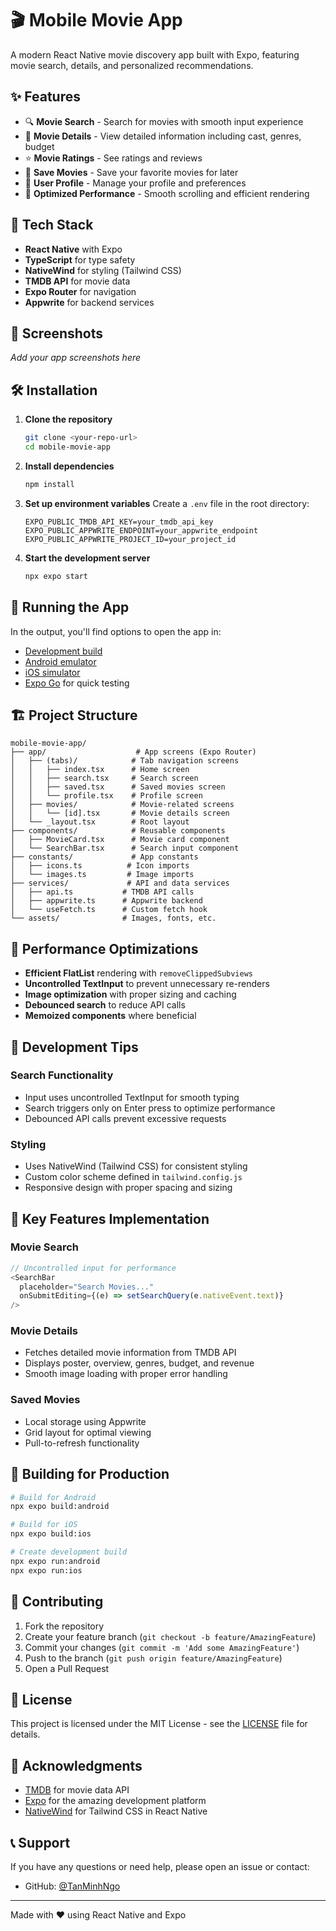 # 🎬 Mobile Movie App

A modern React Native movie discovery app built with Expo, featuring movie search, details, and personalized recommendations.

## ✨ Features

- 🔍 **Movie Search** - Search for movies with smooth input experience
- 📱 **Movie Details** - View detailed information including cast, genres, budget
- ⭐ **Movie Ratings** - See ratings and reviews
- 💾 **Save Movies** - Save your favorite movies for later
- 👤 **User Profile** - Manage your profile and preferences
- 🎯 **Optimized Performance** - Smooth scrolling and efficient rendering

## 🚀 Tech Stack

- **React Native** with Expo
- **TypeScript** for type safety
- **NativeWind** for styling (Tailwind CSS)
- **TMDB API** for movie data
- **Expo Router** for navigation
- **Appwrite** for backend services

## 📱 Screenshots

*Add your app screenshots here*

## 🛠️ Installation

1. **Clone the repository**
   ```bash
   git clone <your-repo-url>
   cd mobile-movie-app
   ```

2. **Install dependencies**
   ```bash
   npm install
   ```

3. **Set up environment variables**
   Create a `.env` file in the root directory:
   ```env
   EXPO_PUBLIC_TMDB_API_KEY=your_tmdb_api_key
   EXPO_PUBLIC_APPWRITE_ENDPOINT=your_appwrite_endpoint
   EXPO_PUBLIC_APPWRITE_PROJECT_ID=your_project_id
   ```

4. **Start the development server**
   ```bash
   npx expo start
   ```

## 📱 Running the App

In the output, you'll find options to open the app in:

- [Development build](https://docs.expo.dev/develop/development-builds/introduction/)
- [Android emulator](https://docs.expo.dev/workflow/android-studio-emulator/)
- [iOS simulator](https://docs.expo.dev/workflow/ios-simulator/)
- [Expo Go](https://expo.dev/go) for quick testing

## 🏗️ Project Structure

```
mobile-movie-app/
├── app/                    # App screens (Expo Router)
│   ├── (tabs)/            # Tab navigation screens
│   │   ├── index.tsx      # Home screen
│   │   ├── search.tsx     # Search screen
│   │   ├── saved.tsx      # Saved movies screen
│   │   └── profile.tsx    # Profile screen
│   ├── movies/            # Movie-related screens
│   │   └── [id].tsx       # Movie details screen
│   └── _layout.tsx        # Root layout
├── components/            # Reusable components
│   ├── MovieCard.tsx      # Movie card component
│   └── SearchBar.tsx      # Search input component
├── constants/             # App constants
│   ├── icons.ts          # Icon imports
│   └── images.ts         # Image imports
├── services/             # API and data services
│   ├── api.ts           # TMDB API calls
│   ├── appwrite.ts      # Appwrite backend
│   └── useFetch.ts      # Custom fetch hook
└── assets/              # Images, fonts, etc.
```

## 🎯 Performance Optimizations

- **Efficient FlatList** rendering with `removeClippedSubviews`
- **Uncontrolled TextInput** to prevent unnecessary re-renders
- **Image optimization** with proper sizing and caching
- **Debounced search** to reduce API calls
- **Memoized components** where beneficial

## 🔧 Development Tips

### Search Functionality
- Input uses uncontrolled TextInput for smooth typing
- Search triggers only on Enter press to optimize performance
- Debounced API calls prevent excessive requests

### Styling
- Uses NativeWind (Tailwind CSS) for consistent styling
- Custom color scheme defined in `tailwind.config.js`
- Responsive design with proper spacing and sizing

## 🌟 Key Features Implementation

### Movie Search
```typescript
// Uncontrolled input for performance
<SearchBar
  placeholder="Search Movies..."
  onSubmitEditing={(e) => setSearchQuery(e.nativeEvent.text)}
/>
```

### Movie Details
- Fetches detailed movie information from TMDB API
- Displays poster, overview, genres, budget, and revenue
- Smooth image loading with proper error handling

### Saved Movies
- Local storage using Appwrite
- Grid layout for optimal viewing
- Pull-to-refresh functionality

## 🚀 Building for Production

```bash
# Build for Android
npx expo build:android

# Build for iOS
npx expo build:ios

# Create development build
npx expo run:android
npx expo run:ios
```

## 🤝 Contributing

1. Fork the repository
2. Create your feature branch (`git checkout -b feature/AmazingFeature`)
3. Commit your changes (`git commit -m 'Add some AmazingFeature'`)
4. Push to the branch (`git push origin feature/AmazingFeature`)
5. Open a Pull Request

## 📄 License

This project is licensed under the MIT License - see the [LICENSE](LICENSE) file for details.

## 🙏 Acknowledgments

- [TMDB](https://www.themoviedb.org/) for movie data API
- [Expo](https://expo.dev/) for the amazing development platform
- [NativeWind](https://www.nativewind.dev/) for Tailwind CSS in React Native

## 📞 Support

If you have any questions or need help, please open an issue or contact:
- GitHub: [@TanMinhNgo](https://github.com/TanMinhNgo)

---

Made with ❤️ using React Native and Expo
